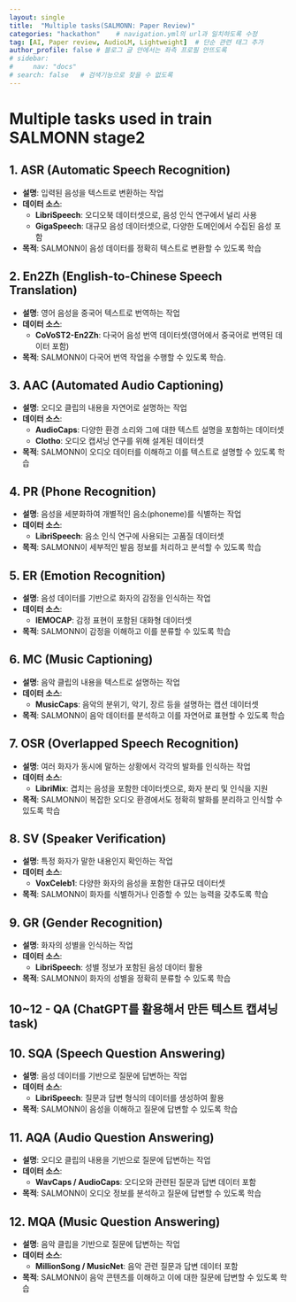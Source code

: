 ```yaml
---
layout: single
title:  "Multiple tasks(SALMONN: Paper Review)"
categories: "hackathon"    # navigation.yml의 url과 일치하도록 수정
tag: [AI, Paper review, AudioLM, Lightweight]  # 단순 관련 태그 추가
author_profile: false # 블로그 글 안에서는 좌측 프로필 안뜨도록
# sidebar: 
#     nav: "docs"
# search: false   # 검색기능으로 찾을 수 없도록
---
```


# **Multiple tasks used in train SALMONN stage2**



## **1. ASR (Automatic Speech Recognition)**

- **설명**: 입력된 음성을 텍스트로 변환하는 작업
- **데이터 소스**:
  - **LibriSpeech**: 오디오북 데이터셋으로, 음성 인식 연구에서 널리 사용
  - **GigaSpeech**: 대규모 음성 데이터셋으로, 다양한 도메인에서 수집된 음성 포함
- **목적**: SALMONN이 음성 데이터를 정확히 텍스트로 변환할 수 있도록 학습

## **2. En2Zh (English-to-Chinese Speech Translation)**

- **설명**: 영어 음성을 중국어 텍스트로 번역하는 작업
- **데이터 소스**:
  - **CoVoST2-En2Zh**: 다국어 음성 번역 데이터셋(영어에서 중국어로 번역된 데이터 포함)
- **목적**: SALMONN이 다국어 번역 작업을 수행할 수 있도록 학습.

## **3. AAC (Automated Audio Captioning)**

- **설명**: 오디오 클립의 내용을 자연어로 설명하는 작업
- **데이터 소스**:
  - **AudioCaps**: 다양한 환경 소리와 그에 대한 텍스트 설명을 포함하는 데이터셋
  - **Clotho**: 오디오 캡셔닝 연구를 위해 설계된 데이터셋
- **목적**: SALMONN이 오디오 데이터를 이해하고 이를 텍스트로 설명할 수 있도록 학습

## **4. PR (Phone Recognition)**

- **설명**: 음성을 세분화하여 개별적인 음소(phoneme)를 식별하는 작업
- **데이터 소스**:
  - **LibriSpeech**: 음소 인식 연구에 사용되는 고품질 데이터셋
- **목적**: SALMONN이 세부적인 발음 정보를 처리하고 분석할 수 있도록 학습

## **5. ER (Emotion Recognition)**

- **설명**: 음성 데이터를 기반으로 화자의 감정을 인식하는 작업
- **데이터 소스**:
  - **IEMOCAP**: 감정 표현이 포함된 대화형 데이터셋
- **목적**: SALMONN이 감정을 이해하고 이를 분류할 수 있도록 학습

## **6. MC (Music Captioning)**

- **설명**: 음악 클립의 내용을 텍스트로 설명하는 작업
- **데이터 소스**:
  - **MusicCaps**: 음악의 분위기, 악기, 장르 등을 설명하는 캡션 데이터셋
- **목적**: SALMONN이 음악 데이터를 분석하고 이를 자연어로 표현할 수 있도록 학습

## **7. OSR (Overlapped Speech Recognition)**

- **설명**: 여러 화자가 동시에 말하는 상황에서 각각의 발화를 인식하는 작업
- **데이터 소스**:
  - **LibriMix**: 겹치는 음성을 포함한 데이터셋으로, 화자 분리 및 인식을 지원
- **목적**: SALMONN이 복잡한 오디오 환경에서도 정확히 발화를 분리하고 인식할 수 있도록 학습

## **8. SV (Speaker Verification)**

- **설명**: 특정 화자가 말한 내용인지 확인하는 작업
- **데이터 소스**:
  - **VoxCeleb1**: 다양한 화자의 음성을 포함한 대규모 데이터셋
- **목적**: SALMONN이 화자를 식별하거나 인증할 수 있는 능력을 갖추도록 학습

## **9. GR (Gender Recognition)**

- **설명**: 화자의 성별을 인식하는 작업
- **데이터 소스**:
  - **LibriSpeech**: 성별 정보가 포함된 음성 데이터 활용
- **목적**: SALMONN이 화자의 성별을 정확히 분류할 수 있도록 학습

## 10~12 - QA (ChatGPT를 활용해서 만든 텍스트 캡셔닝 task)



## **10. SQA (Speech Question Answering)**

- **설명**: 음성 데이터를 기반으로 질문에 답변하는 작업
- **데이터 소스**:
  - **LibriSpeech**: 질문과 답변 형식의 데이터를 생성하여 활용
- **목적**: SALMONN이 음성을 이해하고 질문에 답변할 수 있도록 학습

## **11. AQA (Audio Question Answering)**

- **설명**: 오디오 클립의 내용을 기반으로 질문에 답변하는 작업
- **데이터 소스**:
  - **WavCaps / AudioCaps**: 오디오와 관련된 질문과 답변 데이터 포함
- **목적**: SALMONN이 오디오 정보를 분석하고 질문에 답변할 수 있도록 학습

## **12. MQA (Music Question Answering)**

- **설명**: 음악 클립을 기반으로 질문에 답변하는 작업
- **데이터 소스**:
  - **MillionSong / MusicNet**: 음악 관련 질문과 답변 데이터 포함
- **목적**: SALMONN이 음악 콘텐츠를 이해하고 이에 대한 질문에 답변할 수 있도록 학습



